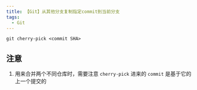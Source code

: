 ```yaml
---
title: 【Git】从其他分支复制指定commit到当前分支
tags:
  - Git
---
```


`git cherry-pick <commit SHA>`

## 注意
1. 用来合并两个不同仓库时，需要注意 `cherry-pick` 进来的 `commit` 是基于它的上一个提交的